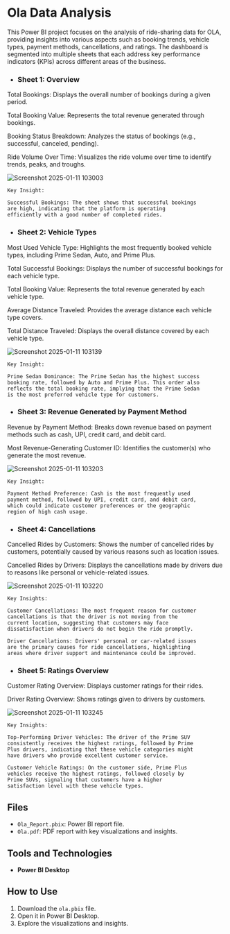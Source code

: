 # Ola Data Analysis 
This Power BI project focuses on the analysis of ride-sharing data for OLA, providing insights into various aspects such as booking trends, vehicle types, payment methods, cancellations, and ratings. The dashboard is segmented into multiple sheets that each address key performance indicators (KPIs) across different areas of the business.

* ### Sheet 1: Overview
Total Bookings: Displays the overall number of bookings during a given period.

Total Booking Value: Represents the total revenue generated through bookings.

Booking Status Breakdown: Analyzes the status of bookings (e.g., successful, canceled, pending).

Ride Volume Over Time: Visualizes the ride volume over time to identify trends, peaks, and troughs.

![Screenshot 2025-01-11 103003](https://github.com/user-attachments/assets/423c69cc-fb25-4111-8772-022db4f4b0cc)

    Key Insight:

    Successful Bookings: The sheet shows that successful bookings 
    are high, indicating that the platform is operating 
    efficiently with a good number of completed rides.



* ### Sheet 2: Vehicle Types

Most Used Vehicle Type: Highlights the most frequently booked vehicle types, including Prime Sedan, Auto, and Prime Plus.

Total Successful Bookings: Displays the number of successful bookings for each vehicle type.

Total Booking Value: Represents the total revenue generated by each vehicle type.

Average Distance Traveled: Provides the average distance each vehicle type covers.

Total Distance Traveled: Displays the overall distance covered by each vehicle type.

![Screenshot 2025-01-11 103139](https://github.com/user-attachments/assets/b9deaf04-d47b-4d67-b406-738397c102c6)

    Key Insight:

    Prime Sedan Dominance: The Prime Sedan has the highest success 
    booking rate, followed by Auto and Prime Plus. This order also 
    reflects the total booking rate, implying that the Prime Sedan 
    is the most preferred vehicle type for customers.


* ### Sheet 3: Revenue Generated by Payment Method

Revenue by Payment Method: Breaks down revenue based on payment methods such as cash, UPI, credit card, and debit card.

Most Revenue-Generating Customer ID: Identifies the customer(s) who generate the most revenue.

![Screenshot 2025-01-11 103203](https://github.com/user-attachments/assets/bc50d000-47a4-4e5c-a0e5-f5d5b0d48241)


    Key Insight:

    Payment Method Preference: Cash is the most frequently used 
    payment method, followed by UPI, credit card, and debit card, 
    which could indicate customer preferences or the geographic 
    region of high cash usage.


* ### Sheet 4: Cancellations

Cancelled Rides by Customers: Shows the number of cancelled rides by customers, potentially caused by various reasons such as location issues.

Cancelled Rides by Drivers: Displays the cancellations made by drivers due to reasons like personal or vehicle-related issues.

![Screenshot 2025-01-11 103220](https://github.com/user-attachments/assets/7909c361-472e-4515-8366-981db402fdd1)

    Key Insights:

    Customer Cancellations: The most frequent reason for customer 
    cancellations is that the driver is not moving from the 
    current location, suggesting that customers may face 
    dissatisfaction when drivers do not begin the ride promptly.

    Driver Cancellations: Drivers' personal or car-related issues 
    are the primary causes for ride cancellations, highlighting 
    areas where driver support and maintenance could be improved.

* ### Sheet 5: Ratings Overview

Customer Rating Overview: Displays customer ratings for their rides.

Driver Rating Overview: Shows ratings given to drivers by customers.

![Screenshot 2025-01-11 103245](https://github.com/user-attachments/assets/688cd3eb-3e69-45da-9c99-01203ac31322)

    Key Insights:

    Top-Performing Driver Vehicles: The driver of the Prime SUV 
    consistently receives the highest ratings, followed by Prime 
    Plus drivers, indicating that these vehicle categories might 
    have drivers who provide excellent customer service.

    Customer Vehicle Ratings: On the customer side, Prime Plus 
    vehicles receive the highest ratings, followed closely by 
    Prime SUVs, signaling that customers have a higher 
    satisfaction level with these vehicle types.

## Files
- `Ola_Report.pbix`: Power BI report file.
- `Ola.pdf`: PDF report with key visualizations and insights.

## Tools and Technologies
- **Power BI Desktop**
  
## How to Use
1. Download the `ola.pbix` file.
2. Open it in Power BI Desktop.
3. Explore the visualizations and insights.
